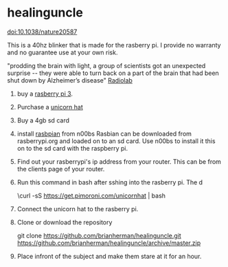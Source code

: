 # healinguncle
[doi:10.1038/nature20587](http://www.nature.com/nature/journal/v540/n7632/full/nature20587.html)

This is a 40hz blinker that is made for the rasberry pi. I provide no warranty and no guarantee use at your own risk.

"prodding the brain with light, a group of scientists got an unexpected surprise -- they were able to turn back on a part of the brain that had been shut down by Alzheimer’s disease" [Radiolab](http://www.radiolab.org/story/bringing-gamma-back/)

1. buy a [rasberry pi 3](https://www.raspberrypi.org/).

1. Purchase a [unicorn hat](https://shop.pimoroni.com/products/unicorn-hat)

1. Buy a 4gb sd card

1. install [rasbpian](https://www.raspberrypi.org/downloads/noobs/) from n00bs
Rasbian can be downloaded from rasberrypi.org and loaded on to an sd card. Use n00bs to install it this on to the sd card with the raspberry pi.

1. Find out your rasberrypi's ip address from your router. This can be from the clients page of your router.

1. Run this command in bash after sshing into the rasberry pi. The d

    \curl -sS https://get.pimoroni.com/unicornhat | bash
    
1. Connect the unicorn hat to the rasberry pi.

1. Clone or download the repository 

    git clone https://github.com/brianherman/healinguncle.git
    https://github.com/brianherman/healinguncle/archive/master.zip

1. Place infront of the subject and make them stare at it for an hour.

